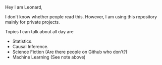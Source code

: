 Hey I am Leonard,

I don't know whether people read this. However, I am using this repository mainly for private projects.

Topics I can talk about all day are
- Statistics.
- Causal Inference.
- Science Fiction (Are there people on Github who don't?)
- Machine Learning (See note above)

